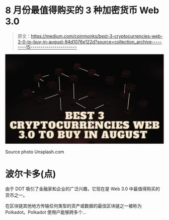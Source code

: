 # 8 月份最值得购买的 3 种加密货币 Web 3.0

> 原文：<https://medium.com/coinmonks/best-3-cryptocurrencies-web-3-0-to-buy-in-august-94d1076e122d?source=collection_archive---------15----------------------->

![](img/9088a044bdf2aec298f4a444718c59ae.png)

Source photo Unsplash.com

# 波尔卡多(点)

由于 DOT 吸引了金融家和企业的广泛兴趣，它现在是 Web 3.0 中最值得购买的货币之一。

在区块链其他地方传输任何类型的资产或数据的最佳区块链之一被称为 Polkadot。Polkadot 使用户能够跨多个…